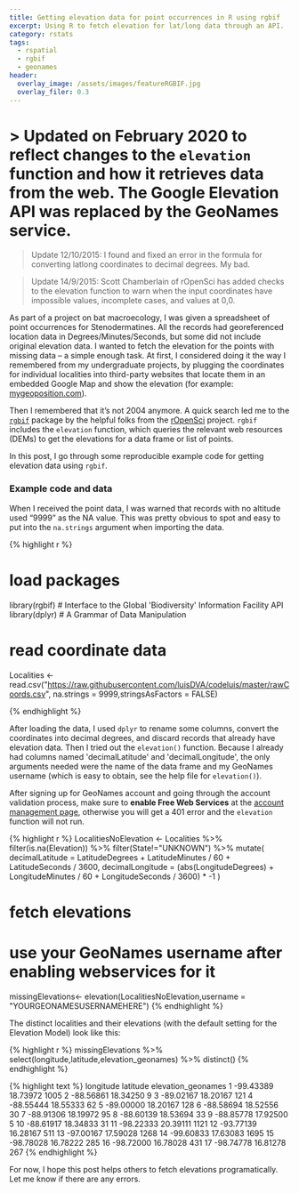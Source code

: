 ```yaml
---
title: Getting elevation data for point occurrences in R using rgbif
excerpt: Using R to fetch elevation for lat/long data through an API.
category: rstats
tags: 
  - rspatial
  - rgbif
  - geonames
header: 
  overlay_image: /assets/images/featureRGBIF.jpg
  overlay_filer: 0.3
---
```

# > Updated on February 2020 to reflect changes to the `elevation` function and how it retrieves data from the web. The Google Elevation API was replaced by the GeoNames service.

> Update 12/10/2015: I found and fixed an error in the formula for converting latlong coordinates to decimal degrees. My bad.

> Update 14/9/2015: Scott Chamberlain of rOpenSci has added checks to the elevation function to warn when the input coordinates have impossible values, incomplete cases, and values at 0,0. 

As part of a project on bat macroecology, I was given a spreadsheet of point occurrences for Stenodermatines. All the records had georeferenced location data in Degrees/Minutes/Seconds, but some did not include original elevation data. I wanted to fetch the elevation for the points with missing data – a simple enough task. At first, I considered doing it the way I remembered from my undergraduate projects, by plugging the coordinates for individual localities into third-party websites that locate them in an embedded Google Map and show the elevation (for example: [mygeoposition.com](http://mygeoposition.com/)).

Then I remembered that it’s not 2004 anymore. A quick search led me to the [`rgbif`](https://cran.r-project.org/web/packages/rgbif/index.html) package by the helpful folks from the [rOpenSci](https://ropensci.org/) project. `rgbif` includes the `elevation` function, which queries the relevant web resources (DEMs) to get the elevations for a data frame or list of points. 

In this post, I go through some reproducible example code for getting elevation data using `rgbif`.

### Example code and data

When I received the point data, I was warned that records with no altitude used “9999” as the NA value. This was pretty obvious to spot and easy to put into the `na.strings` argument when importing the data.

{% highlight r %}
# load packages
library(rgbif) # Interface to the Global 'Biodiversity' Information Facility API
library(dplyr) # A Grammar of Data Manipulation

# read coordinate data
Localities <- read.csv("https://raw.githubusercontent.com/luisDVA/codeluis/master/rawCoords.csv", na.strings = 9999,stringsAsFactors = FALSE)

{% endhighlight %}

After loading the data, I used `dplyr` to rename some columns, convert the coordinates into decimal degrees, and discard records that already have elevation data. Then I tried out the `elevation()` function. Because I already had columns named 'decimalLatitude' and 'decimalLongitude', the only arguments needed were the name of the data frame and my GeoNames username (which is easy to obtain, see the help file for `elevation()`).

After signing up for GeoNames account and going through the account validation process, make sure to **enable Free Web Services** at the [account management page](https://www.geonames.org/manageaccount), otherwise you will get a 401 error and the `elevation` function will not run.  

{% highlight r %}
LocalitiesNoElevation <- Localities %>%
  filter(is.na(Elevation)) %>%
  filter(State!="UNKNOWN") %>% 
  mutate(
    decimalLatitude = LatitudeDegrees + LatitudeMinutes / 60 + LatitudeSeconds / 3600,
    decimalLongitude = (abs(LongitudeDegrees) + LongitudeMinutes / 60 + LongitudeSeconds / 3600) * -1
  )
  
# fetch elevations 
# use your GeoNames username after enabling webservices for it
missingElevations<- elevation(LocalitiesNoElevation,username = "YOURGEONAMESUSERNAMEHERE")
{% endhighlight %}


The distinct localities and their elevations (with the default setting for the Elevation Model) look like this:

{% highlight r %}
missingElevations %>% select(longitude,latitude,elevation_geonames) %>% distinct()
{% endhighlight %}

{% highlight text %}
longitude latitude elevation_geonames
1  -99.43389 18.73972               1005
2  -88.56861 18.34250                  9
3  -89.02167 18.20167                121
4  -88.55444 18.55333                 62
5  -89.00000 18.20167                128
6  -88.58694 18.52556                 30
7  -88.91306 18.19972                 95
8  -88.60139 18.53694                 33
9  -88.85778 17.92500                  5
10 -88.61917 18.34833                 31
11 -98.22333 20.39111               1121
12 -93.77139 16.28167                511
13 -97.00167 17.59028               1268
14 -99.60833 17.63083               1695
15 -98.78028 16.78222                285
16 -98.72000 16.78028                431
17 -98.74778 16.81278                267
{% endhighlight %}

For now, I hope this post helps others to fetch elevations programatically.
Let me know if there are any errors.
